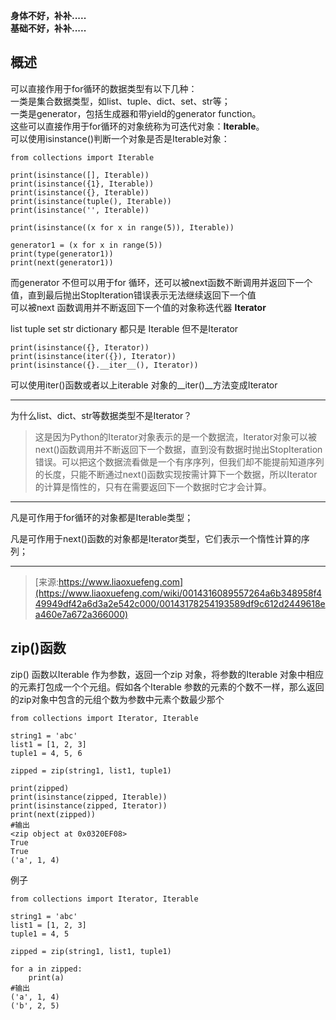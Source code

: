 **身体不好，补补.....**    
**基础不好，补补.....**
## 概述 ##
可以直接作用于for循环的数据类型有以下几种：   
一类是集合数据类型，如list、tuple、dict、set、str等；   
一类是generator，包括生成器和带yield的generator function。   
这些可以直接作用于for循环的对象统称为可迭代对象：**Iterable**。   
可以使用isinstance()判断一个对象是否是Iterable对象：   

	from collections import Iterable

	print(isinstance([], Iterable))
	print(isinstance({1}, Iterable))
	print(isinstance({}, Iterable))
	print(isinstance(tuple(), Iterable))
	print(isinstance('', Iterable))
	
	print(isinstance((x for x in range(5)), Iterable))
	
	generator1 = (x for x in range(5))
	print(type(generator1))
	print(next(generator1))

而generator 不但可以用于for 循环，还可以被next函数不断调用并返回下一个值，直到最后抛出StopIteration错误表示无法继续返回下一个值    
可以被next 函数调用并不断返回下一个值的对象称迭代器 **Iterator**    

list tuple set str dictionary 都只是 Iterable 但不是Iterator     

		
	print(isinstance({}, Iterator))
	print(isinstance(iter({}), Iterator))
	print(isinstance({}.__iter__(), Iterator))
可以使用iter()函数或者以上iterable 对象的__iter()__方法变成Iterator    

--------------------
为什么list、dict、str等数据类型不是Iterator？

> 这是因为Python的Iterator对象表示的是一个数据流，Iterator对象可以被next()函数调用并不断返回下一个数据，直到没有数据时抛出StopIteration错误。可以把这个数据流看做是一个有序序列，但我们却不能提前知道序列的长度，只能不断通过next()函数实现按需计算下一个数据，所以Iterator的计算是惰性的，只有在需要返回下一个数据时它才会计算。    


------------------

凡是可作用于for循环的对象都是Iterable类型；

凡是可作用于next()函数的对象都是Iterator类型，它们表示一个惰性计算的序列；

----------

> [来源:https://www.liaoxuefeng.com](https://www.liaoxuefeng.com/wiki/0014316089557264a6b348958f449949df42a6d3a2e542c000/00143178254193589df9c612d2449618ea460e7a672a366000)      


## zip()函数 ##
zip() 函数以Iterable 作为参数，返回一个zip 对象，将参数的Iterable 对象中相应的元素打包成一个个元组。假如各个Iterable 参数的元素的个数不一样，那么返回的zip对象中包含的元组个数为参数中元素个数最少那个    

	from collections import Iterator, Iterable

	string1 = 'abc'
	list1 = [1, 2, 3]
	tuple1 = 4, 5, 6
	
	zipped = zip(string1, list1, tuple1)
	
	print(zipped)
	print(isinstance(zipped, Iterable))
	print(isinstance(zipped, Iterator))
	print(next(zipped))
	#输出
	<zip object at 0x0320EF08>
	True
	True
	('a', 1, 4)

例子    

	from collections import Iterator, Iterable

	string1 = 'abc'
	list1 = [1, 2, 3]
	tuple1 = 4, 5
	
	zipped = zip(string1, list1, tuple1)
	
	for a in zipped:
	    print(a)
	#输出
	('a', 1, 4)
	('b', 2, 5)
